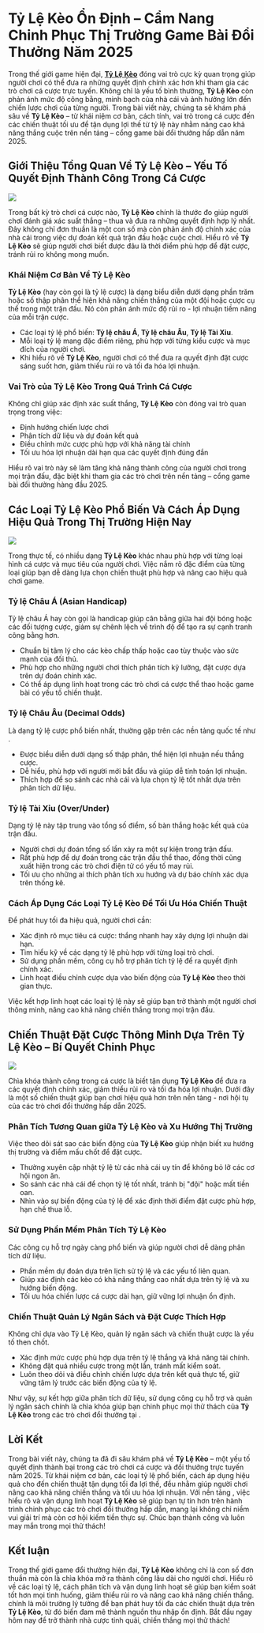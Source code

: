 <h1>Tỷ Lệ Kèo Ổn Định – Cẩm Nang Chinh Phục Thị Trường Game Bài Đổi Thưởng Năm 2025</h1><p>Trong thế giới game hiện đại, <strong><strong><a href="https://lodeuytinonline.com/">Tỷ Lệ Kèo</a></strong></strong> đóng vai trò cực kỳ quan trọng giúp người chơi có thể đưa ra những quyết định chính xác hơn khi tham gia các trò chơi cá cược trực tuyến. Không chỉ là yếu tố bình thường, <strong>Tỷ Lệ Kèo</strong> còn phản ánh mức độ công bằng, minh bạch của nhà cái và ảnh hưởng lớn đến chiến lược chơi của từng người. Trong bài viết này, chúng ta sẽ khám phá sâu về <strong>Tỷ Lệ Kèo</strong> – từ khái niệm cơ bản, cách tính, vai trò trong cá cược đến các chiến thuật tối ưu để tận dụng lợi thế từ tỷ lệ này nhằm nâng cao khả năng thắng cuộc trên nền tảng – cổng game bài đổi thưởng hấp dẫn năm 2025.</p>
<h2>Giới Thiệu Tổng Quan Về Tỷ Lệ Kèo – Yếu Tố Quyết Định Thành Công Trong Cá Cược</h2>
<p><img src="https://powerandpolicy.com/wp-content/uploads/2025/03/huong-dan-game-bai-tu-sac-3.jpg"></p>
<p>Trong bất kỳ trò chơi cá cược nào, <strong>Tỷ Lệ Kèo</strong> chính là thước đo giúp người chơi đánh giá xác suất thắng – thua và đưa ra những quyết định hợp lý nhất. Đây không chỉ đơn thuần là một con số mà còn phản ánh độ chính xác của nhà cái trong việc dự đoán kết quả trận đấu hoặc cuộc chơi. Hiểu rõ về <strong>Tỷ Lệ Kèo</strong> sẽ giúp người chơi biết được đâu là thời điểm phù hợp để đặt cược, tránh rủi ro không mong muốn.</p>
<h3>Khái Niệm Cơ Bản Về Tỷ Lệ Kèo</h3>
<p><strong>Tỷ Lệ Kèo</strong> (hay còn gọi là tỷ lệ cược) là dạng biểu diễn dưới dạng phần trăm hoặc số thập phân thể hiện khả năng chiến thắng của một đội hoặc cược cụ thể trong một trận đấu. Nó còn phản ánh mức độ rủi ro - lợi nhuận tiềm năng của mỗi trận cược.</p>
<ul>
<li>Các loại tỷ lệ phổ biến: <strong>Tỷ lệ châu Á</strong>, <strong>Tỷ lệ châu Âu</strong>, <strong>Tỷ lệ Tài Xỉu</strong>.</li>
<li>Mỗi loại tỷ lệ mang đặc điểm riêng, phù hợp với từng kiểu cược và mục đích của người chơi.</li>
<li>Khi hiểu rõ về <strong>Tỷ Lệ Kèo</strong>, người chơi có thể đưa ra quyết định đặt cược sáng suốt hơn, giảm thiểu rủi ro và tối đa hóa lợi nhuận.</li>
</ul>
<h3>Vai Trò của Tỷ Lệ Kèo Trong Quá Trình Cá Cược</h3>
<p>Không chỉ giúp xác định xác suất thắng, <strong>Tỷ Lệ Kèo</strong> còn đóng vai trò quan trọng trong việc:</p>
<ul>
<li>Định hướng chiến lược chơi</li>
<li>Phân tích dữ liệu và dự đoán kết quả</li>
<li>Điều chỉnh mức cược phù hợp với khả năng tài chính</li>
<li>Tối ưu hóa lợi nhuận dài hạn qua các quyết định đúng đắn</li>
</ul>
<p>Hiểu rõ vai trò này sẽ làm tăng khả năng thành công của người chơi trong mọi trận đấu, đặc biệt khi tham gia các trò chơi trên nền tảng – cổng game bài đổi thưởng hàng đầu 2025.</p>
<h2>Các Loại Tỷ Lệ Kèo Phổ Biến Và Cách Áp Dụng Hiệu Quả Trong Thị Trường Hiện Nay</h2>
<p><img src="https://powerandpolicy.com/wp-content/uploads/2025/03/huong-dan-game-bai-tu-sac-1.jpg"></p>
<p>Trong thực tế, có nhiều dạng <strong>Tỷ Lệ Kèo</strong> khác nhau phù hợp với từng loại hình cá cược và mục tiêu của người chơi. Việc nắm rõ đặc điểm của từng loại giúp bạn dễ dàng lựa chọn chiến thuật phù hợp và nâng cao hiệu quả chơi game.</p>
<h3>Tỷ lệ Châu Á (Asian Handicap)</h3>
<p>Tỷ lệ châu Á hay còn gọi là handicap giúp cân bằng giữa hai đội bóng hoặc các đối tượng cược, giảm sự chênh lệch về trình độ để tạo ra sự cạnh tranh công bằng hơn.</p>
<ul>
<li>Chuẩn bị tâm lý cho các kèo chấp thấp hoặc cao tùy thuộc vào sức mạnh của đối thủ.</li>
<li>Phù hợp cho những người chơi thích phân tích kỹ lưỡng, đặt cược dựa trên dự đoán chính xác.</li>
<li>Có thể áp dụng linh hoạt trong các trò chơi cá cược thể thao hoặc game bài có yếu tố chiến thuật.</li>
</ul>
<h3>Tỷ lệ Châu Âu (Decimal Odds)</h3>
<p>Là dạng tỷ lệ cược phổ biến nhất, thường gặp trên các nền tảng quốc tế như .</p>
<ul>
<li>Được biểu diễn dưới dạng số thập phân, thể hiện lợi nhuận nếu thắng cược.</li>
<li>Dễ hiểu, phù hợp với người mới bắt đầu và giúp dễ tính toán lợi nhuận.</li>
<li>Thích hợp để so sánh các nhà cái và lựa chọn tỷ lệ tốt nhất dựa trên phân tích dữ liệu.</li>
</ul>
<h3>Tỷ lệ Tài Xỉu (Over/Under)</h3>
<p>Dạng tỷ lệ này tập trung vào tổng số điểm, số bàn thắng hoặc kết quả của trận đấu.</p>
<ul>
<li>Người chơi dự đoán tổng số lần xảy ra một sự kiện trong trận đấu.</li>
<li>Rất phù hợp để dự đoán trong các trận đấu thể thao, đồng thời cũng xuất hiện trong các trò chơi điện tử có yếu tố may rủi.</li>
<li>Tối ưu cho những ai thích phân tích xu hướng và dự báo chính xác dựa trên thống kê.</li>
</ul>
<h3>Cách Áp Dụng Các Loại Tỷ Lệ Kèo Để Tối Ưu Hóa Chiến Thuật</h3>
<p>Để phát huy tối đa hiệu quả, người chơi cần:</p>
<ul>
<li>Xác định rõ mục tiêu cá cược: thắng nhanh hay xây dựng lợi nhuận dài hạn.</li>
<li>Tìm hiểu kỹ về các dạng tỷ lệ phù hợp với từng loại trò chơi.</li>
<li>Sử dụng phần mềm, công cụ hỗ trợ phân tích tỷ lệ để ra quyết định chính xác.</li>
<li>Linh hoạt điều chỉnh cược dựa vào biến động của <strong>Tỷ Lệ Kèo</strong> theo thời gian thực.</li>
</ul>
<p>Việc kết hợp linh hoạt các loại tỷ lệ này sẽ giúp bạn trở thành một người chơi thông minh, nâng cao khả năng chiến thắng trong mọi trận đấu.</p>
<h2>Chiến Thuật Đặt Cược Thông Minh Dựa Trên Tỷ Lệ Kèo – Bí Quyết Chinh Phục</h2>
<p><img src="https://powerandpolicy.com/wp-content/uploads/2025/03/huong-dan-game-bai-tu-sac-2.jpg"></p>
<p>Chìa khóa thành công trong cá cược là biết tận dụng <strong>Tỷ Lệ Kèo</strong> để đưa ra các quyết định chính xác, giảm thiểu rủi ro và tối đa hóa lợi nhuận. Dưới đây là một số chiến thuật giúp bạn chơi hiệu quả hơn trên nền tảng - nơi hội tụ của các trò chơi đổi thưởng hấp dẫn 2025.</p>
<h3>Phân Tích Tương Quan giữa Tỷ Lệ Kèo và Xu Hướng Thị Trường</h3>
<p>Việc theo dõi sát sao các biến động của <strong>Tỷ Lệ Kèo</strong> giúp nhận biết xu hướng thị trường và điểm mấu chốt để đặt cược.</p>
<ul>
<li>Thường xuyên cập nhật tỷ lệ từ các nhà cái uy tín để không bỏ lỡ các cơ hội ngon ăn.</li>
<li>So sánh các nhà cái để chọn tỷ lệ tốt nhất, tránh bị "đội" hoặc mất tiền oan.</li>
<li>Nhìn vào sự biến động của tỷ lệ để xác định thời điểm đặt cược phù hợp, hạn chế thua lỗ.</li>
</ul>
<h3>Sử Dụng Phần Mềm Phân Tích Tỷ Lệ Kèo</h3>
<p>Các công cụ hỗ trợ ngày càng phổ biến và giúp người chơi dễ dàng phân tích dữ liệu.</p>
<ul>
<li>Phần mềm dự đoán dựa trên lịch sử tỷ lệ và các yếu tố liên quan.</li>
<li>Giúp xác định các kèo có khả năng thắng cao nhất dựa trên tỷ lệ và xu hướng biến động.</li>
<li>Tối ưu hóa chiến lược cá cược dài hạn, giữ vững lợi nhuận ổn định.</li>
</ul>
<h3>Chiến Thuật Quản Lý Ngân Sách và Đặt Cược Thích Hợp</h3>
<p>Không chỉ dựa vào Tỷ Lệ Kèo, quản lý ngân sách và chiến thuật cược là yếu tố then chốt.</p>
<ul>
<li>Xác định mức cược phù hợp dựa trên tỷ lệ thắng và khả năng tài chính.</li>
<li>Không đặt quá nhiều cược trong một lần, tránh mất kiểm soát.</li>
<li>Luôn theo dõi và điều chỉnh chiến lược dựa trên kết quả thực tế, giữ vững tâm lý trước các biến động của tỷ lệ.</li>
</ul>
<p>Như vậy, sự kết hợp giữa phân tích dữ liệu, sử dụng công cụ hỗ trợ và quản lý ngân sách chính là chìa khóa giúp bạn chinh phục mọi thử thách của <strong>Tỷ Lệ Kèo</strong> trong các trò chơi đổi thưởng tại .</p>
<h2>Lời Kết</h2>
<p>Trong bài viết này, chúng ta đã đi sâu khám phá về <strong>Tỷ Lệ Kèo</strong> – một yếu tố quyết định thành bại trong các trò chơi cá cược và đổi thưởng trực tuyến năm 2025. Từ khái niệm cơ bản, các loại tỷ lệ phổ biến, cách áp dụng hiệu quả cho đến chiến thuật tận dụng tối đa lợi thế, đều nhằm giúp người chơi nâng cao khả năng chiến thắng và tối ưu hóa lợi nhuận. Với nền tảng , việc hiểu rõ và vận dụng linh hoạt <strong>Tỷ Lệ Kèo</strong> sẽ giúp bạn tự tin hơn trên hành trình chinh phục các trò chơi đổi thưởng hấp dẫn, mang lại không chỉ niềm vui giải trí mà còn cơ hội kiếm tiền thực sự. Chúc bạn thành công và luôn may mắn trong mọi thử thách!</p>
<h2><strong>Kết luận</strong></h2>
<p>Trong thế giới game đổi thưởng hiện đại, <strong>Tỷ Lệ Kèo</strong> không chỉ là con số đơn thuần mà còn là chìa khóa mở ra thành công lâu dài cho người chơi. Hiểu rõ về các loại tỷ lệ, cách phân tích và vận dụng linh hoạt sẽ giúp bạn kiểm soát tốt hơn mọi tình huống, giảm thiểu rủi ro và nâng cao khả năng chiến thắng. chính là môi trường lý tưởng để bạn phát huy tối đa các chiến thuật dựa trên <strong>Tỷ Lệ Kèo</strong>, từ đó biến đam mê thành nguồn thu nhập ổn định. Bắt đầu ngay hôm nay để trở thành nhà cược tinh quái, chiến thắng mọi thử thách!</p>

